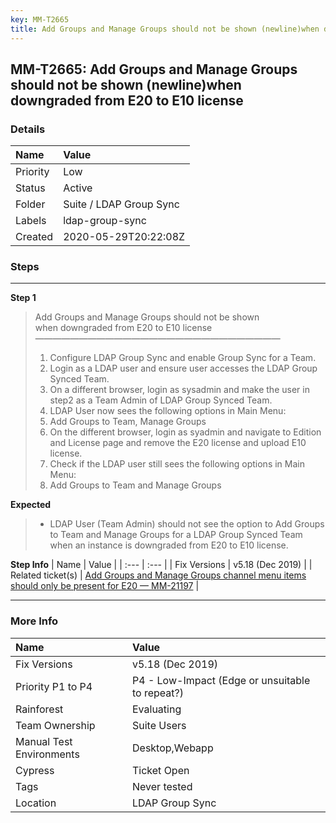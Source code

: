```yaml
---
key: MM-T2665
title: Add Groups and Manage Groups should not be shown (newline)when downgraded from E20 to E10 license
---
```


## MM-T2665: Add Groups and Manage Groups should not be shown (newline)when downgraded from E20 to E10 license

### Details

| Name     | Value                   |
| :------- | :---------------------- |
| Priority | Low                     |
| Status   | Active                  |
| Folder   | Suite / LDAP Group Sync |
| Labels   | ldap-group-sync         |
| Created  | 2020-05-29T20:22:08Z    |

### Steps

<hr/>

**Step 1**

> <article>Add Groups and Manage Groups should not be shown<br>when downgraded from E20 to E10 license<br>————————————————————————————<ol><li>Configure LDAP Group Sync and enable Group Sync for a Team.</li><li>Login as a LDAP user and ensure user accesses the LDAP Group Synced Team.</li><li>On a different browser, login as sysadmin and make the user in step2 as a Team Admin of LDAP Group Synced Team.</li><li>LDAP User now sees the following options in Main Menu:</li><li>Add Groups to Team, Manage Groups</li><li>On the different browser, login as syadmin and navigate to Edition and License page and remove the E20 license and upload E10 license.</li><li>Check if the LDAP user still sees the following options in Main Menu:</li><li>Add Groups to Team and Manage Groups</li></ol></article>

**Expected**

> <article><ul><li>LDAP User (Team Admin) should not see the option to Add Groups to Team and Manage Groups for a LDAP Group Synced Team when an instance is downgraded from E20 to E10 license.</li></ul></article>

**Step Info**
| Name | Value |
| :--- | :--- |
| Fix Versions | v5.18 (Dec 2019) |
| Related ticket(s) | <a href="https://mattermost.atlassian.net/browse/MM-21197">Add Groups and Manage Groups channel menu items should only be present for E20 — MM-21197</a> |

<hr/>

### More Info

| Name                     | Value                                           |
| :----------------------- | :---------------------------------------------- |
| Fix Versions             | v5.18 (Dec 2019)                                |
| Priority P1 to P4        | P4 - Low-Impact (Edge or unsuitable to repeat?) |
| Rainforest               | Evaluating                                      |
| Team Ownership           | Suite Users                                     |
| Manual Test Environments | Desktop,Webapp                                  |
| Cypress                  | Ticket Open                                     |
| Tags                     | Never tested                                    |
| Location                 | LDAP Group Sync                                 |
